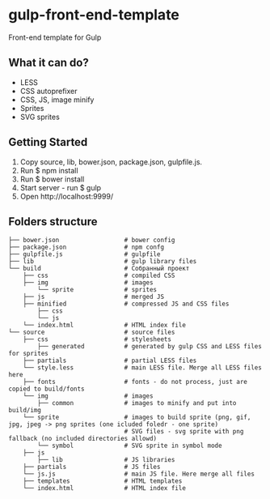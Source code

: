 # gulp-front-end-template
Front-end template for Gulp

## What it can do?
- LESS
- CSS autoprefixer
- CSS, JS, image minify
- Sprites
- SVG sprites

## Getting Started
1. Copy source, lib, bower.json, package.json, gulpfile.js.
2. Run
	$ npm install
3. Run 
	$ bower install
4. Start server - run 
	$ gulp
5. Open http://localhost:9999/

## Folders structure
```
├── bower.json					# bower config
├── package.json				# npm confg
├── gulpfile.js					# gulpfile
├── lib							# gulp library files
└── build						# Собранный проект
	├── css						# compiled CSS
	├── img						# images
		└── sprite				# sprites
	├── js						# merged JS
	├── minified				# compressed JS and CSS files
		├── css
		└── js
	└── index.html				# HTML index file
└── source						# source files
	├── css						# stylesheets
		├── generated			# generated by gulp CSS and LESS files for sprites
	├── partials				# partial LESS files
	└── style.less				# main LESS file. Merge all LESS files here
	├── fonts					# fonts - do not process, just are copied to build/fonts
	└── img						# images
		├── common				# images to minify and put into build/img
	└── sprite					# images to build sprite (png, gif, jpg, jpeg -> png sprites (one icluded foledr - one sprite)
								# SVG files - svg sprite with png fallback (no included directories allowd)
		└── symbol				# SVG sprite in symbol mode
	├── js
		├── lib					# JS libraries
	├── partials				# JS files
	└── js.js					# main JS file. Here merge all files
	├── templates				# HTML templates
	└── index.html				# HTML index file
```
